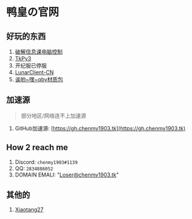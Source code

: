 # 鸭皇の官网

## 好玩的东西

1. [破解信息课电脑控制](https://github.com/chenmy1903/student)
2. [TkPy3](https://github.com/chenmy1903/TkPy3)
3. 开纪服已停服
4. [LunarClient-CN](https://github.com/chenmy1903/LunarClient)
5. [诶哟~嘿~qby材质包](qby-pack)

## 加速源

> 部分地区/网络连不上加速源

1. GitHub加速源: [https://gh.chenmy1903.tk](https://gh.chenmy1903.tk)

## How 2 reach me

1. Discord: `chenmy1903#1139`
2. QQ: `2834886052`
3. DOMAIN EMALI: "Loser@chenmy1903.tk"

## 其他的

1. [Xiaotang27](xiaotang27.github.io)
